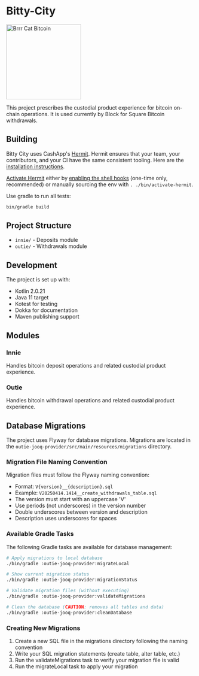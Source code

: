 # Bitty-City

<img src="https://www.herecomesbitcoin.org/assets/HereComesBitcoinAssets/Brrr-cat.png" alt="Brrr Cat Bitcoin" width="200">

This project prescribes the custodial product experience for bitcoin on-chain operations. It is used currently by Block for Square Bitcoin withdrawals.

## Building

Bitty City uses CashApp's [Hermit](https://cashapp.github.io/hermit/). Hermit ensures that your team, your contributors,
and your CI have the same consistent tooling. Here are the [installation instructions](https://cashapp.github.io/hermit/usage/get-started/#installing-hermit).

[Activate Hermit](https://cashapp.github.io/hermit/usage/get-started/#activating-an-environment) either
by [enabling the shell hooks](https://cashapp.github.io/hermit/usage/shell/) (one-time only, recommended) or manually
sourcing the env with `. ./bin/activate-hermit`.

Use gradle to run all tests:

```bash
bin/gradle build
```

## Project Structure

- `innie/` - Deposits module
- `outie/` - Withdrawals module

## Development

The project is set up with:
- Kotlin 2.0.21
- Java 11 target
- Kotest for testing
- Dokka for documentation
- Maven publishing support

## Modules

### Innie
Handles bitcoin deposit operations and related custodial product experience.

### Outie
Handles bitcoin withdrawal operations and related custodial product experience.

## Database Migrations

The project uses Flyway for database migrations. Migrations are located in the `outie-jooq-provider/src/main/resources/migrations` directory.

### Migration File Naming Convention

Migration files must follow the Flyway naming convention:
- Format: `V{version}__{description}.sql`
- Example: `V20250414.1414__create_withdrawals_table.sql`
- The version must start with an uppercase 'V'
- Use periods (not underscores) in the version number
- Double underscores between version and description
- Description uses underscores for spaces

### Available Gradle Tasks

The following Gradle tasks are available for database management:

```bash
# Apply migrations to local database
./bin/gradle :outie-jooq-provider:migrateLocal

# Show current migration status
./bin/gradle :outie-jooq-provider:migrationStatus

# Validate migration files (without executing)
./bin/gradle :outie-jooq-provider:validateMigrations

# Clean the database (CAUTION: removes all tables and data)
./bin/gradle :outie-jooq-provider:cleanDatabase
```

### Creating New Migrations

1. Create a new SQL file in the migrations directory following the naming convention
2. Write your SQL migration statements (create table, alter table, etc.)
3. Run the validateMigrations task to verify your migration file is valid
4. Run the migrateLocal task to apply your migration